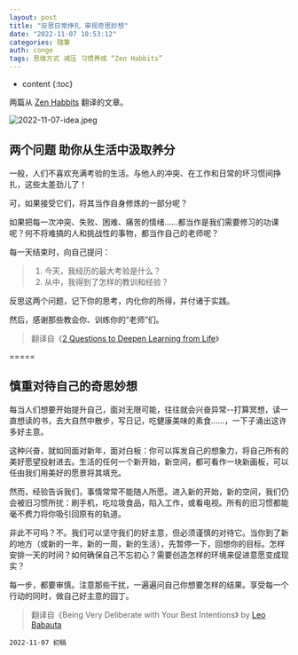 ```yaml
---
layout: post
title: "反思日常挣扎 审视奇思妙想"
date: "2022-11-07 10:53:12"
categories: 隨筆
auth: conge
tags: 思维方式 减压 习惯养成 “Zen Habbits”
---
```

* content
{:toc}

两篇从 [Zen Habbits](https://zenhabits.net) 翻译的文章。

![2022-11-07-idea.jpeg](https://s2.loli.net/2022/11/08/M2VQa5LqostuGUS.jpg)




## 两个问题 助你从生活中汲取养分

一般，人们不喜欢充满考验的生活。与他人的冲突、在工作和日常的坏习惯间挣扎，这些太差劲儿了！

可，如果接受它们，将其当作自身修炼的一部分呢？

如果把每一次冲突、失败、困难、痛苦的情绪......都当作是我们需要修习的功课呢？何不将难搞的人和挑战性的事物，都当作自己的老师呢？

每一天结束时，向自己提问：

> 1. 今天，我经历的最大考验是什么？  
> 2. 从中，我得到了怎样的教训和经验？

反思这两个问题，记下你的思考，内化你的所得，并付诸于实践。

然后，感谢那些教会你、训练你的“老师”们。

> 翻译自《[2 Questions to Deepen Learning from Life](https://zenhabits.net/2questions/)》

=====

## 慎重对待自己的奇思妙想

每当人们想要开始提升自己，面对无限可能，往往就会兴奋异常--打算冥想，读一直想读的书，去大自然中散步，写日记，吃健康美味的素食……，一下子涌出这许多好主意。

这种兴奋，就如同面对新年，面对白板：你可以挥发自己的想象力，将自己所有的美好愿望投射进去。生活的任何一个新开始，新空间，都可看作一块新画板，可以任由我们用美好的愿景将其填充。

然而，经验告诉我们，事情常常不能随人所愿。进入新的开始，新的空间，我们仍会被旧习惯所扰：刷手机，吃垃圾食品，陷入工作，或看电视。所有的旧习惯都能毫不费力将你吸引回原有的轨道。

非此不可吗？不。我们可以坚守我们的好主意，但必须谨慎的对待它。当你到了新的地方（或新的一年，新的一周，新的生活），先暂停一下，回想你的目标。怎样安排一天的时间？如何确保自己不忘初心？需要创造怎样的环境来促进意愿变成现实？

每一步，都要审慎。注意那些干扰，一遍遍问自己你想要怎样的结果。享受每一个行动的同时，做自己好主意的园丁。

> 翻译自《Being Very Deliberate with Your Best Intentions》 by [Leo Babauta](https://leobabauta.com/)


```
2022-11-07 初稿
```
